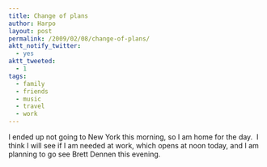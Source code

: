 ```yaml
---
title: Change of plans
author: Harpo
layout: post
permalink: /2009/02/08/change-of-plans/
aktt_notify_twitter:
  - yes
aktt_tweeted:
  - 1
tags:
  - family
  - friends
  - music
  - travel
  - work
---
```

I ended up not going to New York this morning, so I am home for the day.  I think I will see if I am needed at work, which opens at noon today, and I am planning to go see Brett Dennen this evening.